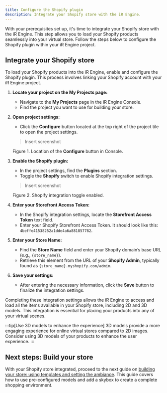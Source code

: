 ```yaml
---
title: Configure the Shopify plugin
description: Integrate your Shopify store with the iR Engine.
---
```


With your prerequisites set up, it's time to integrate your Shopify store with the iR Engine. This step allows you to load your Shopify products seamlessly into your virtual store. Follow the steps below to configure the Shopify plugin within your iR Engine project.

## Integrate your Shopify store

To load your Shopify products into the iR Engine, enable and configure the Shopify plugin. This process involves linking your Shopify account with your iR Engine project.

1. **Locate your project on the My Projects page:**
    - Navigate to the **My Projects** page in the iR Engine Console.
    - Find the project you want to use for building your store.
2. **Open project settings:**
    - Click the **Configure** button located at the top right of the project tile to open the project settings.

    > Insert screenshot
    > 

    Figure 1. Location of the **Configure** button in Console.

3. **Enable the Shopify plugin:**
    - In the project settings, find the **Plugins** section.
    - Toggle the **Shopify** switch to enable Shopify integration settings.

    > Insert screenshot
    > 

    Figure 2. Shopify integration toggle enabled.

4. **Enter your Storefront Access Token:**
    - In the Shopify integration settings, locate the **Storefront Access Token** text field.
    - Enter your Shopify Storefront Access Token. It should look like this: `4beffe41538252a1dde4a6a881857782`.
5. **Enter your Store Name:**
    - Find the **Store Name** field and enter your Shopify domain’s base URL (e.g., `{store_name}`).
    - Retrieve this element from the URL of your **Shopify Admin**, typically found as `{store_name}.myshopify.com/admin`.
6. **Save your settings:**
    - After entering the necessary information, click the **Save** button to finalize the integration settings.

Completing these integration settings allows the iR Engine to access and load all the items available in your Shopify store, including 2D and 3D models. This integration is essential for placing your products into any of your virtual scenes.

:::tip[Use 3D models to enhance the experience]
3D models provide a more engaging experience for online virtual stores compared to 2D images. Consider using 3D models of your products to enhance the user experience.
:::

## Next steps: Build your store

With your Shopify store integrated, proceed to the next guide on [building your store: using templates and setting the ambiance](notion://www.notion.so/Configure-the-Shopify-plugin-7ff730ef639e4dd6be17f68c562fee1f#). This guide covers how to use pre-configured models and add a skybox to create a complete shopping environment.